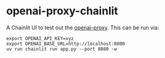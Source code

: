 # openai-proxy-chainlit

A Chainlit UI to test out the [openai-proxy](https://github.com/mikeengland/openai-proxy). This can be run via:

```commandline
export OPENAI_API_KEY=xyz
export OPENAI_BASE_URL=http://localhost:8000
uv run chainlit run app.py --port 8080 -w
```